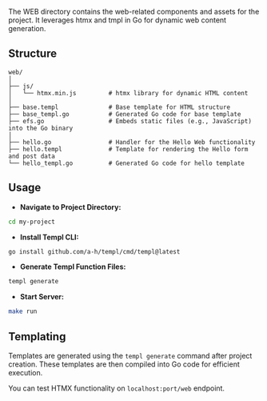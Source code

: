 The WEB directory contains the web-related components and assets for the project. It leverages htmx and tmpl in Go for dynamic web content generation.

## Structure

```
web/
│
├── js/
│   └── htmx.min.js         # htmx library for dynamic HTML content
│
├── base.templ              # Base template for HTML structure
├── base_templ.go           # Generated Go code for base template
├── efs.go                  # Embeds static files (e.g., JavaScript) into the Go binary
│
├── hello.go                # Handler for the Hello Web functionality
├── hello.templ             # Template for rendering the Hello form and post data
└── hello_templ.go          # Generated Go code for hello template
```

## Usage

- **Navigate to Project Directory:**
```bash
cd my-project
```

- **Install Templ CLI:**
```bash
go install github.com/a-h/templ/cmd/templ@latest
```

- **Generate Templ Function Files:**
```bash
templ generate
```

- **Start Server:**
```bash
make run
```

## Templating

Templates are generated using the `templ generate` command after project creation. These templates are then compiled into Go code for efficient execution.

You can test HTMX functionality on `localhost:port/web` endpoint.